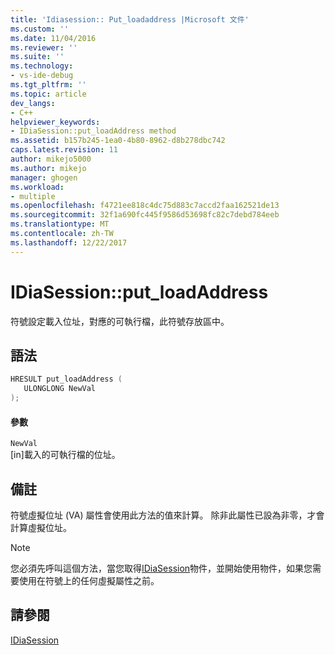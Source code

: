 ```yaml
---
title: 'Idiasession:: Put_loadaddress |Microsoft 文件'
ms.custom: ''
ms.date: 11/04/2016
ms.reviewer: ''
ms.suite: ''
ms.technology:
- vs-ide-debug
ms.tgt_pltfrm: ''
ms.topic: article
dev_langs:
- C++
helpviewer_keywords:
- IDiaSession::put_loadAddress method
ms.assetid: b157b245-1ea0-4b80-8962-d8b278dbc742
caps.latest.revision: 11
author: mikejo5000
ms.author: mikejo
manager: ghogen
ms.workload:
- multiple
ms.openlocfilehash: f4721ee818c4dc75d883c7accd2faa162521de13
ms.sourcegitcommit: 32f1a690fc445f9586d53698fc82c7debd784eeb
ms.translationtype: MT
ms.contentlocale: zh-TW
ms.lasthandoff: 12/22/2017
---
```

# <a name="idiasessionputloadaddress"></a>IDiaSession::put_loadAddress
符號設定載入位址，對應的可執行檔，此符號存放區中。  
  
## <a name="syntax"></a>語法  
  
```C++  
HRESULT put_loadAddress (   
   ULONGLONG NewVal  
);  
```  
  
#### <a name="parameters"></a>參數  
 `NewVal`  
 [in]載入的可執行檔的位址。  
  
## <a name="remarks"></a>備註  
 符號虛擬位址 (VA) 屬性會使用此方法的值來計算。 除非此屬性已設為非零，才會計算虛擬位址。  
  
> [!NOTE]
>  您必須先呼叫這個方法，當您取得[IDiaSession](../../debugger/debug-interface-access/idiasession.md)物件，並開始使用物件，如果您需要使用在符號上的任何虛擬屬性之前。  
  
## <a name="see-also"></a>請參閱  
 [IDiaSession](../../debugger/debug-interface-access/idiasession.md)
